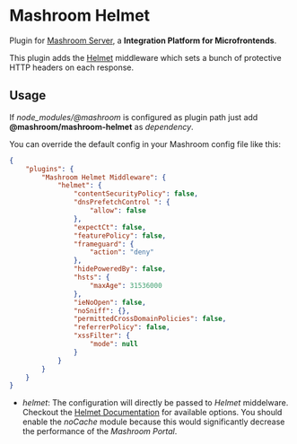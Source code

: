 
# Mashroom Helmet

Plugin for [Mashroom Server](https://www.mashroom-server.com), a **Integration Platform for Microfrontends**.

This plugin adds the [Helmet](https://helmetjs.github.io/) middleware which sets a bunch of protective HTTP headers
on each response.

## Usage

If *node_modules/@mashroom* is configured as plugin path just add **@mashroom/mashroom-helmet** as *dependency*.

You can override the default config in your Mashroom config file like this:

```json
{
    "plugins": {
        "Mashroom Helmet Middleware": {
            "helmet": {
                "contentSecurityPolicy": false,
                "dnsPrefetchControl ": {
                    "allow": false
                },
                "expectCt": false,
                "featurePolicy": false,
                "frameguard": {
                    "action": "deny"
                },
                "hidePoweredBy": false,
                "hsts": {
                    "maxAge": 31536000
                },
                "ieNoOpen": false,
                "noSniff": {},
                "permittedCrossDomainPolicies": false,
                "referrerPolicy": false,
                "xssFilter": {
                    "mode": null
                }
            }
        }
    }
}
```

* _helmet_: The configuration will directly be passed to _Helmet_ middelware. Checkout the [Helmet Documentation](https://helmetjs.github.io/docs/)
for available options. You should enable the _noCache_ module because this would significantly decrease the performance
of the _Mashroom Portal_.
